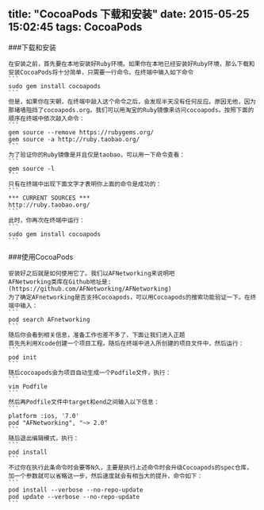 title: "CocoaPods 下载和安装"
date: 2015-05-25 15:02:45
tags: CocoaPods
---

###下载和安装

	在安装之前，首先要在本地安装好Ruby环境。如果你在本地已经安装好Ruby环境，那么下载和安装CocoaPods将十分简单，只需要一行命令。在终端中输入如下命令
	```
	sudo gem install cocoapods
	```
	但是，如果你在天朝，在终端中敲入这个命令之后，会发现半天没有任何反应。原因无他，因为那堵墙阻挡了cocoapods.org。我们可以用淘宝的Ruby镜像来访问cocoapods。按照下面的顺序在终端中依次敲入命令：
	```
	gem source --remove https://rubygems.org/
	gem source -a http://ruby.taobao.org/
	```
	为了验证你的Ruby镜像是并且仅是taobao，可以用一下命令查看：
	```
	gem source -l
	```
	只有在终端中出现下面文字才表明你上面的命令是成功的：
	```
	*** CURRENT SOURCES ***
	http://ruby.taobao.org/
	```
	此时，你再次在终端中运行：
	```
	sudo gem install cocoapods
	```
	
###使用CocoaPods

	安装好之后就是如何使用它了。我们以AFNetworking来说明吧
	AFNetworking类库在Github地址是:(https://github.com/AFNetworking/AFNetworking)
	为了确定AFnetworking是否支持Cocoapods，可以用Cocoapods的搜索功能验证一下。在终端中输入：
	```
	pod search AFnetworking
	```
	随后你会看到相关信息，准备工作也差不多了，下面让我们进入正题
	首先先利用Xcode创建一个项目工程。随后在终端中进入所创建的项目文件中，然后运行：
	```
	pod init
	```
	随后cocoapods会为项目自动生成一个Podfile文件，执行：
	```
	vim Podfile
	```
	然后再Podfile文件中target和end之间输入以下信息：
	```
	platform :ios, '7.0'
	pod "AFNetworking", "~> 2.0"
	```
	随后退出编辑模式，执行：
	```
	pod install
	```
	不过你在执行此条命令时会要等N久，主要是执行上述命令时会升级Cocoapods的spec仓库，加一个参数就可以省略这一步，然后速度就会有相当大的提升，命令如下：
	```
	pod install --verbose --no-repo-update
	pod update --verbose --no-repo-update
	```
	
	